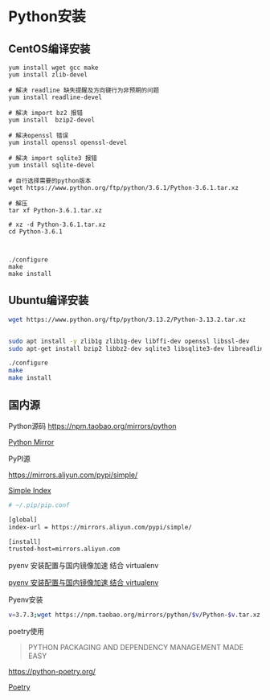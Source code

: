 # Python安装

## CentOS编译安装

```shell
yum install wget gcc make
yum install zlib-devel

# 解决 readline 缺失提醒及方向键行为非预期的问题
yum install readline-devel

# 解决 import bz2 报错
yum install  bzip2-devel

# 解决openssl 错误
yum install openssl openssl-devel

# 解决 import sqlite3 报错
yum install sqlite-devel

# 自行选择需要的python版本
wget https://www.python.org/ftp/python/3.6.1/Python-3.6.1.tar.xz

# 解压
tar xf Python-3.6.1.tar.xz

# xz -d Python-3.6.1.tar.xz
cd Python-3.6.1



./configure
make
make install
```

## Ubuntu编译安装

```bash
wget https://www.python.org/ftp/python/3.13.2/Python-3.13.2.tar.xz


sudo apt install -y zlib1g zlib1g-dev libffi-dev openssl libssl-dev
sudo apt-get install bzip2 libbz2-dev sqlite3 libsqlite3-dev libreadline6 libreadline6-dev libgdbm-dev uuid-dev tk-dev

./configure
make
make install
```



## 国内源

Python源码 https://npm.taobao.org/mirrors/python

[Python Mirror](https://npm.taobao.org/mirrors/python)

PyPI源 

https://mirrors.aliyun.com/pypi/simple/

[Simple Index](https://mirrors.aliyun.com/pypi/simple/)

```bash
# ~/.pip/pip.conf

[global]
index-url = https://mirrors.aliyun.com/pypi/simple/

[install]
trusted-host=mirrors.aliyun.com
```

pyenv 安装配置与国内镜像加速 结合 virtualenv

[pyenv 安装配置与国内镜像加速 结合 virtualenv](https://segmentfault.com/a/1190000006174123)

Pyenv安装

```bash
v=3.7.3;wget https://npm.taobao.org/mirrors/python/$v/Python-$v.tar.xz -P ~/.pyenv/cache/;pyenv install $v
```

poetry使用

> PYTHON PACKAGING AND DEPENDENCY MANAGEMENT MADE EASY
> 

https://python-poetry.org/

[Poetry](https://python-poetry.org/)